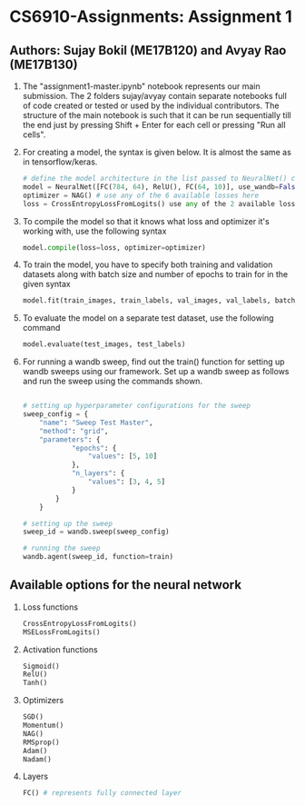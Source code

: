 # CS6910-Assignments: Assignment 1

## Authors: Sujay Bokil (ME17B120) and Avyay Rao (ME17B130)

1. The "assignment1-master.ipynb" notebook represents our main submission. The 2 folders sujay/avyay contain separate notebooks full of code created or tested or used by the individual contributors. The structure of the main notebook is such that it can be run sequentially till the end just by pressing Shift + Enter for each cell or pressing "Run all cells".

2. For creating a model, the syntax is given below. It is almost the same as in tensorflow/keras.

    ```python
    # define the model architecture in the list passed to NeuralNet() class
    model = NeuralNet([FC(784, 64), RelU(), FC(64, 10)], use_wandb=False)
    optimizer = NAG() # use any of the 6 available losses here
    loss = CrossEntropyLossFromLogits() use any of the 2 available losses
    ```

3. To compile the model so that it knows what loss and optimizer it's working with, use the following syntax

    ```python
    model.compile(loss=loss, optimizer=optimizer)
    ```

4. To train the model, you have to specify both training and validation datasets along with batch size and number of    epochs to train for in the given syntax

    ```python
    model.fit(train_images, train_labels, val_images, val_labels, batch_size=128, epochs=5)
    ```

5. To evaluate the model on a separate test dataset, use the following command

    ```python
    model.evaluate(test_images, test_labels)
    ```

6. For running a wandb sweep, find out the train() function for setting up wandb sweeps using our framework. Set up a wandb sweep as follows and run the sweep using the commands shown.

    ```python

    # setting up hyperparameter configurations for the sweep
    sweep_config = {
        "name": "Sweep Test Master",
        "method": "grid",
        "parameters": {
                "epochs": {
                    "values": [5, 10]
                },
                "n_layers": {
                    "values": [3, 4, 5]
                }
            }
        }

    # setting up the sweep
    sweep_id = wandb.sweep(sweep_config)

    # running the sweep
    wandb.agent(sweep_id, function=train)
    ```

## Available options for the neural network

1. Loss functions

    ```python
    CrossEntropyLossFromLogits()
    MSELossFromLogits()

    ```

2. Activation functions

    ```python
    Sigmoid()
    RelU()
    Tanh()

    ```

3. Optimizers 

    ```python
    SGD()
    Momentum()
    NAG()
    RMSprop()
    Adam()
    Nadam()

    ```

4. Layers

    ```python
    FC() # represents fully connected layer
    ```
